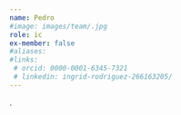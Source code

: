 ```yaml
---
name: Pedro
#image: images/team/.jpg
role: ic
ex-member: false
#aliases:
#links:
 # orcid: 0000-0001-6345-7321
 # linkedin: ingrid-rodriguez-266163205/
---
```


.

